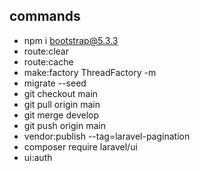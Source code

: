 ## commands
- npm i bootstrap@5.3.3
- route:clear
- route:cache
- make:factory ThreadFactory -m
- migrate --seed
- git checkout main
- git pull origin main
- git merge develop
- git push origin main
- vendor:publish --tag=laravel-pagination
- composer require laravel/ui
- ui:auth